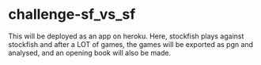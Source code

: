# challenge-sf_vs_sf

This will be deployed as an app on heroku.
Here, stockfish plays against stockfish and after a LOT of games, the games will be exported as pgn and analysed, and an opening book will also be made.